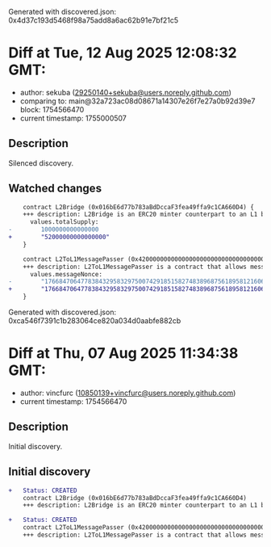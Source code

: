 Generated with discovered.json: 0x4d37c193d5468f98a75add8a6ac62b91e7bf21c5

# Diff at Tue, 12 Aug 2025 12:08:32 GMT:

- author: sekuba (<29250140+sekuba@users.noreply.github.com>)
- comparing to: main@32a723ac08d08671a14307e26f7e27a0b92d39e7 block: 1754566470
- current timestamp: 1755000507

## Description

Silenced discovery.

## Watched changes

```diff
    contract L2Bridge (0x016bE6d77b783aBdDccaF3fea49ffa9c1CA660D4) {
    +++ description: L2Bridge is an ERC20 minter counterpart to an L1 bridge. This contract is used to mint new ERC20 tokens on the L2 once a token deposit is made on the L1. Note that the token received on L2 could have a different ticker/symbol than the token sent on L1.
      values.totalSupply:
-        1000000000000000
+        "52000000000000000"
    }
```

```diff
    contract L2ToL1MessagePasser (0x4200000000000000000000000000000000000016) {
    +++ description: L2ToL1MessagePasser is a contract that allows messages to be sent from the L2 to the L1, used to send withdrawal requests from the L2 to the L1.
      values.messageNonce:
-        "1766847064778384329583297500742918515827483896875618958121606201292619931"
+        "1766847064778384329583297500742918515827483896875618958121606201292619932"
    }
```

Generated with discovered.json: 0xca546f7391c1b283064ce820a034d0aabfe882cb

# Diff at Thu, 07 Aug 2025 11:34:38 GMT:

- author: vincfurc (<10850139+vincfurc@users.noreply.github.com>)
- current timestamp: 1754566470

## Description

Initial discovery.

## Initial discovery

```diff
+   Status: CREATED
    contract L2Bridge (0x016bE6d77b783aBdDccaF3fea49ffa9c1CA660D4)
    +++ description: L2Bridge is an ERC20 minter counterpart to an L1 bridge. This contract is used to mint new ERC20 tokens on the L2 once a token deposit is made on the L1. Note that the token received on L2 could have a different ticker/symbol than the token sent on L1.
```

```diff
+   Status: CREATED
    contract L2ToL1MessagePasser (0x4200000000000000000000000000000000000016)
    +++ description: L2ToL1MessagePasser is a contract that allows messages to be sent from the L2 to the L1, used to send withdrawal requests from the L2 to the L1.
```
